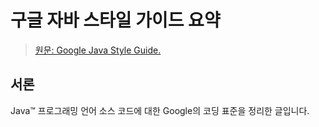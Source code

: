 # 구글 자바 스타일 가이드 요약

> [원문: Google Java Style Guide.](https://google.github.io/styleguide/javaguide.html)

## 서론
Java™ 프로그래밍 언어 소스 코드에 대한 Google의 코딩 표준을 정리한 글입니다.
